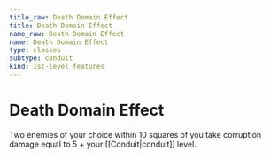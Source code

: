 ```yaml
---
title_raw: Death Domain Effect
title: Death Domain Effect
name_raw: Death Domain Effect
name: Death Domain Effect
type: classes
subtype: conduit
kind: 1st-level features
---
```


# Death Domain Effect

Two enemies of your choice within 10 squares of you take corruption damage equal to 5 + your [[Conduit|conduit]] level.

